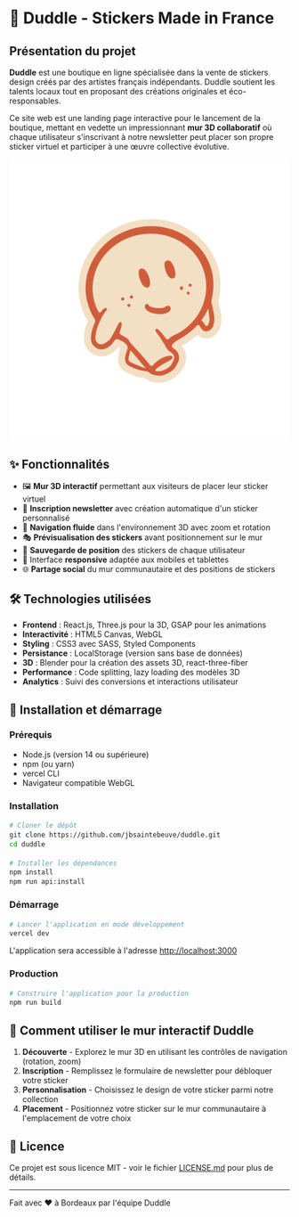 # 🎨 Duddle - Stickers Made in France

## Présentation du projet

**Duddle** est une boutique en ligne spécialisée dans la vente de stickers design créés par des artistes français indépendants. Duddle soutient les talents locaux tout en proposant des créations originales et éco-responsables.

Ce site web est une landing page interactive pour le lancement de la boutique, mettant en vedette un impressionnant **mur 3D collaboratif** où chaque utilisateur s'inscrivant à notre newsletter peut placer son propre sticker virtuel et participer à une œuvre collective évolutive.

![Logo Duddle](public/img/icon_logo.png)

## ✨ Fonctionnalités

- 🖼️ **Mur 3D interactif** permettant aux visiteurs de placer leur sticker virtuel
- 📧 **Inscription newsletter** avec création automatique d'un sticker personnalisé
- 🔄 **Navigation fluide** dans l'environnement 3D avec zoom et rotation
- 🎭 **Prévisualisation des stickers** avant positionnement sur le mur
- 💾 **Sauvegarde de position** des stickers de chaque utilisateur
- 📱 Interface **responsive** adaptée aux mobiles et tablettes
- 🌐 **Partage social** du mur communautaire et des positions de stickers

## 🛠️ Technologies utilisées

- **Frontend** : React.js, Three.js pour la 3D, GSAP pour les animations
- **Interactivité** : HTML5 Canvas, WebGL
- **Styling** : CSS3 avec SASS, Styled Components
- **Persistance** : LocalStorage (version sans base de données)
- **3D** : Blender pour la création des assets 3D, react-three-fiber
- **Performance** : Code splitting, lazy loading des modèles 3D
- **Analytics** : Suivi des conversions et interactions utilisateur

## 🚀 Installation et démarrage

### Prérequis

- Node.js (version 14 ou supérieure)
- npm (ou yarn)
- vercel CLI
- Navigateur compatible WebGL

### Installation

```bash
# Cloner le dépôt
git clone https://github.com/jbsaintebeuve/duddle.git
cd duddle

# Installer les dépendances
npm install
npm run api:install
```

### Démarrage

```bash
# Lancer l'application en mode développement
vercel dev
```

L'application sera accessible à l'adresse [http://localhost:3000](http://localhost:3000)

### Production

```bash
# Construire l'application pour la production
npm run build
```

## 📖 Comment utiliser le mur interactif Duddle

1. **Découverte** - Explorez le mur 3D en utilisant les contrôles de navigation (rotation, zoom)
2. **Inscription** - Remplissez le formulaire de newsletter pour débloquer votre sticker
3. **Personnalisation** - Choisissez le design de votre sticker parmi notre collection
4. **Placement** - Positionnez votre sticker sur le mur communautaire à l'emplacement de votre choix

## 📄 Licence

Ce projet est sous licence MIT - voir le fichier [LICENSE.md](LICENSE.md) pour plus de détails.

---

Fait avec ❤️ à Bordeaux par l'équipe Duddle
